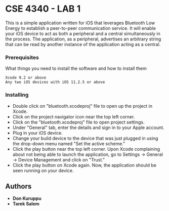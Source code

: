 # CSE 4340 - LAB 1

This is a simple application written for iOS that leverages Bluetooth Low Energy to establish a peer-to-peer communication service. It will enable your iOS device to act as both a peripheral and a central simultaneously in the process. The application, as a peripheral, advertises an arbitrary string that can be read by another instance of the application acting as a central.


### Prerequisites

What things you need to install the software and how to install them

```
Xcode 9.2 or above
Any two iOS devices with iOS 11.2.5 or above
```

### Installing

- Double click on "bluetooth.xcodeproj" file to open up the project in Xcode.
- Click on the project navigator icon near the top left corner.
- Click on the "bluetooth.xcodeproj" file to open project settings.
- Under "General" tab, enter the details and sign in to your Apple account.
- Plug in your iOS device.
- Change your build device to the device that was just plugged in using the drop-down menu named "Set the active scheme."
- Click the play button near the top left corner. Upon Xcode complaining about not being able to launch the application, go to Settings -> General -> Device Management and click on "Trust."
- Click the play button on Xcode again. Now, the application should be seen running on your device.



## Authors

* **Don Kuruppu**
* **Tarek Salem**


